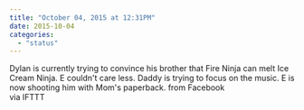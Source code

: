 ```yaml
---
title: "October 04, 2015 at 12:31PM"
date: 2015-10-04
categories: 
  - "status"
---
```


Dylan is currently trying to convince his brother that Fire Ninja can melt Ice Cream Ninja. E couldn't care less. Daddy is trying to focus on the music. E is now shooting him with Mom's paperback. from Facebook  
via IFTTT
